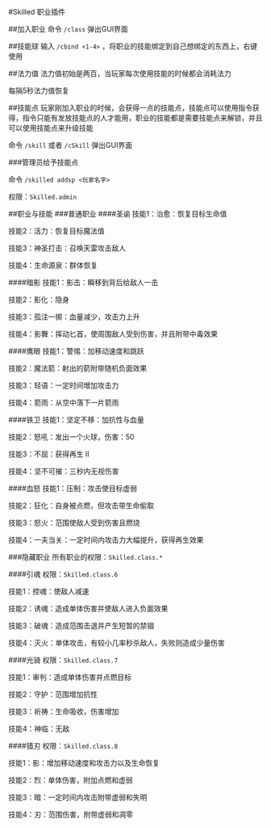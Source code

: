 #Skilled
职业插件

##加入职业
命令 `/class` 弹出GUI界面

##技能球
输入 `/cbind <1-4>` ，将职业的技能绑定到自己想绑定的东西上，右键使用

##法力值
法力值初始是两百，当玩家每次使用技能的时候都会消耗法力

每隔5秒法力值恢复

##技能点
玩家刚加入职业的时候，会获得一点的技能点，技能点可以使用指令获得，指令只能有发放技能点的人才能用，职业的技能都是需要技能点来解锁，并且可以使用技能点来升级技能

命令 `/skill` 或者 `/cSkill` 弹出GUI界面

###管理员给予技能点

命令 `/skilled addsp <玩家名字>`

权限：`Skilled.admin`

##职业与技能
###普通职业
####圣谕
技能1：治愈：恢复目标生命值

技能2：活力：恢复目标魔法值

技能3：神圣打击：召唤天雷攻击敌人

技能4：生命源泉：群体恢复
 
####暗影
技能1：影击：瞬移到背后给敌人一击

技能2：影化：隐身

技能3：孤注一掷：血量减少，攻击力上升

技能4：影舞：挥动匕首，使周围敌人受到伤害，并且附带中毒效果

####鹰眼
技能1：警惕：加移动速度和跳跃

技能2：魔法箭：射出的箭附带随机负面效果

技能3：轻语：一定时间增加攻击力

技能4：箭雨：从空中落下一片箭雨

####铁卫
技能1：坚定不移：加抗性与血量

技能2：怒吼：发出一个火球，伤害：50

技能3：不屈：获得再生 II

技能4：坚不可摧：三秒内无视伤害

####血怒
技能1：压制：攻击使目标虚弱

技能2：狂化：自身被点燃，但攻击带生命偷取

技能3：怒火：范围使敌人受到伤害且燃烧

技能4：一夫当关：一定时间内攻击力大幅提升，获得再生效果

###隐藏职业
所有职业的权限：`Skilled.class.*`

####引魂
权限：`Skilled.class.6`

技能1：控魂：使敌人减速

技能2：诱魂：造成单体伤害并使敌人进入负面效果

技能3：破魂：造成范围击退并产生短暂的禁锢

技能4：灭火：单体攻击，有较小几率秒杀敌人，失败则造成少量伤害

####光骑
权限：`Skilled.class.7`

技能1：审判：造成单体伤害并点燃目标

技能2：守护：范围增加抗性

技能3：祈祷：生命吸收，伤害增加

技能4：神临：无敌

####猎刃
权限：`Skilled.class.8`

技能1：影：增加移动速度和攻击力以及生命恢复

技能2：烈：单体伤害，附加点燃和虚弱

技能3：暗：一定时间内攻击附带虚弱和失明

技能4：刃：范围伤害，附带虚弱和凋零
